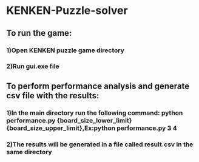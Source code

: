 # KENKEN-Puzzle-solver
## To run the game:
### 1)Open KENKEN puzzle game directory
### 2)Run gui.exe file
## To perform performance analysis and generate csv file with the results:
### 1)In the main directory run the following command: python performance.py {board_size_lower_limit} {board_size_upper_limit},Ex:python performance.py 3 4
### 2)The results will be generated in a file called result.csv in the same directory
